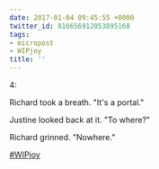 ```yaml
---
date: 2017-01-04 09:45:55 +0000
twitter_id: 816656912053895168
tags:
- micropost
- WIPjoy
title: ''
---
```


4:

Richard took a breath. "It's a portal."

Justine looked back at it. "To where?"

Richard grinned. "Nowhere."

[#WIPjoy](https://twitter.com/hashtag/WIPjoy)
